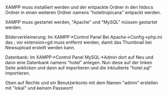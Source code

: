 XAMPP muss installiert werden und der entpackte Ordner in den htdocs Ordner in einen weiteren Ordner namens "hoteltropicana" entpackt werden.

XAMPP muss gestartet werden, "Apache" und "MySQL" müssen gestartet werden.

Bilderverkleinerung: Im XAMPP->Control Panel Bei Apache->Config->php.ini das ; vor extension=gd muss entfernt werden, damit das Thumbnail bei Newsupload erstellt werden kann.

Datenbank: Im XAMPP->Control Panel MySQL->Admin dort auf Neu und dann eine Datenbank namens "hotel" anlegen. Nun diese auf der linken Seite anklicken und dann auf importieren und die inkludierte "hotel.sql" importieren.

Oben auf Rechte und ein Benutzerkonto mit dem Namen "admin" erstellen mit "lokal" und keinem Passwort!

